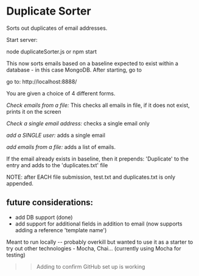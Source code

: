 # Duplicate Sorter

Sorts out duplicates of email addresses.

Start server:

node duplicateSorter.js or npm start

This now sorts emails based on a baseline expected to exist within a database - in this case MongoDB. 
After starting, go to

go to: http://localhost:8888/ 

You are given a choice of 4 different forms. 

<em>Check emails from a file:</em>
This checks all emails in file, if it does not exist, prints it on the screen

<em>Check a single email address:</em> 
checks a single email only

<em>add a SINGLE user:</em>
adds a single email 

<em>add emails from a file:</em> 
adds a list of emails.

If the email already exists in baseline, then it prepends: 'Duplicate' to the entry and adds to the 'duplicates.txt' file

NOTE: after EACH file submission, test.txt and duplicates.txt is only appended.


## future considerations:
+ add DB support (done)
+ add support for additional fields in addition to email (now supports adding a reference 'template name')

Meant to run locally -- probably overkill but wanted to use it as a starter to try out other technologies - Mocha, Chai... (currently using Mocha for testing)

>>Adding to confirm GitHub set up is working


